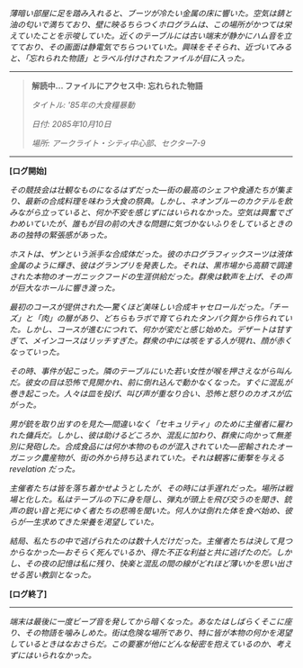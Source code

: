 _薄暗い部屋に足を踏み入れると、ブーツが冷たい金属の床に響いた。空気は錆と油の匂いで満ちており、壁に映るちらつくホログラムは、この場所がかつては栄えていたことを示唆していた。近くのテーブルには古い端末が静かにハム音を立てており、その画面は静電気でちらついていた。興味をそそられ、近づいてみると、「忘れられた物語」とラベル付けされたファイルが目に入った。_

---

> **解読中... ファイルにアクセス中: 忘れられた物語**
>
> _タイトル: '85年の大食糧暴動_
>
> _日付: 2085年10月10日_
>
> _場所: アークライト・シティ中心部、セクター7-9_

---

**[ログ開始]**

_その競技会は壮観なものになるはずだった—街の最高のシェフや食通たちが集まり、最新の合成料理を味わう大食の祭典。しかし、ネオンブルーのカクテルを飲みながら立っていると、何か不安を感じずにはいられなかった。空気は興奮でざわめいていたが、誰もが目の前の大きな問題に気づかないふりをしているときのあの独特の緊張感があった。_

_ホストは、ザンという派手な合成体だった。彼のホログラフィックスーツは液体金属のように輝き、彼はグランプリを発表した。それは、黒市場から高額で調達された本物のオーガニックフードの生涯供給だった。群衆は歓声を上げ、その声が巨大なホールに響き渡った。_

_最初のコースが提供された—驚くほど美味しい合成キャセロールだった。「チーズ」と「肉」の層があり、どちらもラボで育てられたタンパク質から作られていた。しかし、コースが進むにつれて、何かが変だと感じ始めた。デザートは甘すぎて、メインコースはリッチすぎた。群衆の中には咳をする人が現れ、顔が赤くなっていった。_

_その時、事件が起こった。隣のテーブルにいた若い女性が喉を押さえながら叫んだ。彼女の目は恐怖で見開かれ、前に倒れ込んで動かなくなった。すぐに混乱が巻き起こった。人々は皿を投げ、叫び声が重なり合い、恐怖と怒りのカオスが広がった。_

_男が銃を取り出すのを見た—間違いなく「セキュリティ」のために主催者に雇われた傭兵だ。しかし、彼は助けるどころか、混乱に加わり、群衆に向かって無差別に発砲した。合成食品には何か本物のものが混入されていた—密輸されたオーガニック農産物が、街の外から持ち込まれていた。それは観客に衝撃を与える revelation だった。_

_主催者たちは皆を落ち着かせようとしたが、その時には手遅れだった。場所は戦場と化した。私はテーブルの下に身を隠し、弾丸が頭上を飛び交うのを聞き、銃声の鋭い音と死にゆく者たちの悲鳴を聞いた。何人かは倒れた体を食べ始め、彼らが一生求めてきた栄養を渇望していた。_

_結局、私たちの中で逃げられたのは数十人だけだった。主催者たちは決して見つからなかった—おそらく死んでいるか、得た不正な利益と共に逃げたのだ。しかし、その夜の記憶は私に残り、快楽と混乱の間の線がどれほど薄いかを思い出させる苦い教訓となった。_

**[ログ終了]**

---

_端末は最後に一度ビープ音を発してから暗くなった。あなたはしばらくそこに座り、その物語を噛みしめた。街は危険な場所であり、特に皆が本物の何かを渇望しているときはなおさらだ。この要塞が他にどんな秘密を抱えているのか、考えずにはいられなかった。_
